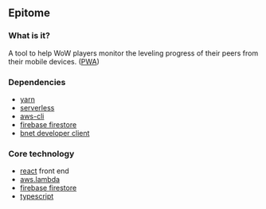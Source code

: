 ## Epitome
### What is it?
A tool to help WoW players monitor the leveling progress of their peers from their mobile devices. ([PWA](https://en.wikipedia.org/wiki/Progressive_web_applications))

### Dependencies
- [yarn](https://yarnpkg.com/en/docs/install)
- [serverless](https://serverless.com/framework/)
- [aws-cli](https://aws.amazon.com/cli/)
- [firebase firestore](https://console.firebase.google.com)
- [bnet developer client](https://develop.battle.net)

### Core technology
- [react](https://reactjs.org/) front end
- [aws.lambda](https://aws.amazon.com/lambda/)
- [firebase firestore](https://console.firebase.google.com)
- [typescript](https://www.typescriptlang.org/)
